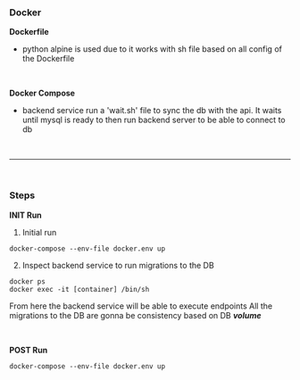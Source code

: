 ### Docker

**Dockerfile**
- python alpine is used due to it works with sh file based on all config of the Dockerfile

<br />

**Docker Compose**

- backend service run a 'wait.sh' file to sync the db with the api. It waits until mysql is ready to then run backend server to be able to connect to db

<br />
<hr />
<br />

### Steps

**INIT Run**
1. Initial run
```console
docker-compose --env-file docker.env up
```

2. Inspect backend service to run migrations to the DB
```console
docker ps
docker exec -it [container] /bin/sh
```

From here the backend service will be able to execute endpoints
All the migrations to the DB are gonna be consistency based on DB ***volume***

<br />

**POST Run**
```console
docker-compose --env-file docker.env up
```
